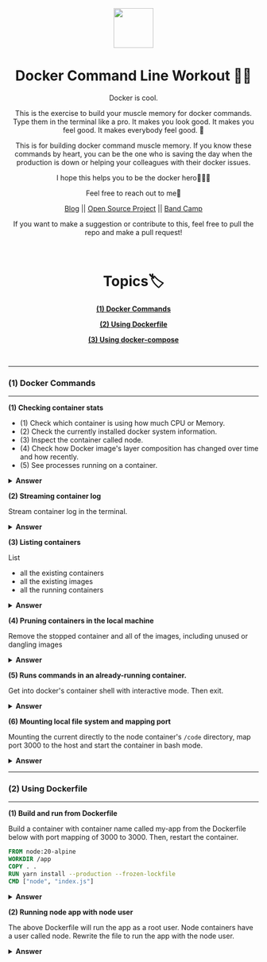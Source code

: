 <div align="center">
  <img height="80" src="./img/docker-logo.jpg">
  <h1>Docker Command Line Workout 💪🏼</h1>

<span>Docker is cool.

This is the exercise to build your muscle memory for docker commands. Type them in the terminal like a pro. It makes you look good. It makes you feel good. It makes everybody feel good. 🥳

This is for building docker command muscle memory. If you know these commands by heart, you can be the one who is saving the day when the production is down or helping your colleagues with their docker issues.

I hope this helps you to be the docker hero🤟💀🤟

Feel free to reach out to me🤙 <br />

<a href="https://www.mydatahack.com" target="_blank">Blog</a> || <a href="https://github.com/aws-lambda-template-generator" target="_blank">Open Source Project</a> || <a href="https://thehondas.bandcamp.com/" target="_blank">Band Camp</a>

If you want to make a suggestion or contribute to this, feel free to pull the repo and make a pull request!

</span>
<br />
<h1>Topics🏷</h1>
<p><b><a href="#1">(1) Docker Commands</a></b></P>
<p><b><a href="#2">(2) Using Dockerfile</a></b></P>
<p><b><a href="#3">(3) Using docker-compose</a></b></P>
</div>
<br />

---

<span id="1"></span>

### (1) Docker Commands

---

<b>(1) Checking container stats</b>

- (1) Check which container is using how much CPU or Memory.
- (2) Check the currently installed docker system information.
- (3) Inspect the container called node.
- (4) Check how Docker image's layer composition has changed over time and how recently.
- (5) See processes running on a container.

<details><summary><b>Answer</b></summary>

```bash
# (1) It displays a live stream of container resource usage statistics
docker stats
# (2)
docker info
# (3)
docker inspect node
# (4)
docker history <container name, e.g. node>
# (5)
docker top <CONTAINER ID>
```

</details>

<b>(2) Streaming container log</b>

Stream container log in the terminal.

<details><summary><b>Answer</b></summary>
-f will allow you to stream the log.

```bash
docker logs -f <Container Name>
```

</details>

<b>(3) Listing containers</b>

List

- all the existing containers
- all the existing images
- all the running containers

<details><summary><b>Answer</b></summary>

```bash
docker container list --all

docker images -a
# or docker image ls

docker ps
```

</details>

<b>(4) Pruning containers in the local machine</b>

Remove the stopped container and all of the images, including unused or dangling images

<details><summary><b>Answer</b></summary>

```bash
docker system prune -a
```

</details>

<b>(5) Runs commands in an already-running container.</b>

Get into docker's container shell with interactive mode. Then exit.

<details><summary><b>Answer</b></summary>

`docker exec` will allow you to execute a command against a running container. This is different from `docker run` because `docker run` will start a new container whereas `docker exec` runs the command in an already-running container.

```bash
# -i: Interactive
# -t: Allocate a pseudo-TTY
docker exec -it <container-name> bash # this works most of the time

# some containers need to do it like this
docker exec -it <container-name>  /bin/sh  # e.g node alpine containers
docker exec -it <container-name>  /bin/bash

# then exit
exit
```

</details>

<b>(6) Mounting local file system and mapping port</b>

Mounting the current directly to the node container's `/code` directory, map port 3000 to the host and start the container in bash mode.

<details><summary><b>Answer</b></summary>

`-p` (`--publish`) forward a port out of a container to the host computer. `-v` (`--volume`) and Bind mounts (by using`-m` or `--mount`) has limited functionality compared to volumes (`-v` or `--volume`). In this instance, both will do the job.

```bash
# we can use either volume or mount options.
docker run -it -v "$(pwd)":/code -p 3000:3000 node bash
docker run -it --mount type=bind,source="${PWD}",target=/code -p 3000:3000 node bash
```

Read more about [bind mounts](https://docs.docker.com/storage/bind-mounts/) and [volumes](https://docs.docker.com/storage/volumes/).

</details>

---

<span id="2"></span>

### (2) Using Dockerfile

---

<b>(1) Build and run from Dockerfile</b>

Build a container with container name called my-app from the Dockerfile below with port mapping of 3000 to 3000. Then, restart the container.

```dockerfile
FROM node:20-alpine
WORKDIR /app
COPY . .
RUN yarn install --production --frozen-lockfile
CMD ["node", "index.js"]
```

<details><summary><b>Answer</b></summary>

```bash
# Build the image
docker build -t my-app .

# Start the container with port mapped to 3000.
docker run -dp 3000:3000 my-app

# Stop the container
docker stop my-app

# Start the container
docker start my-app
```

</details>

<b>(2) Running node app with node user</b>

The above Dockerfile will run the app as a root user. Node containers have a user called node. Rewrite the file to run the app with the node user.

<details><summary><b>Answer</b></summary>

```dockerfile
FROM node:20-alpine

# specify the user here
USER node

# use a node user directory.
WORKDIR /home/node/code

# change the ownership user -> node, group -> node
COPY --chown=node:node . .

RUN yarn install --production --frozen-lockfile

CMD ["node", "index.js"]
```

<b>(3) Stop the container and remove</b>

Stop the existing container named my-app and remove it.

<details><summary><b>Answer</b></summary>

```bash
# -f will stop and remove the container
docker rm <container-id or name> -f

# Alternatively stop and remove
docker stop <container-id or name>
docker rm <container-id or name>
```

</details>

---

<span id="3"></span>

### (3) Using docker-compose

---

<b>(1) Starting all the existing containers</b>

Starting all the existing container created by docker-compose.

<details><summary><b>Answer</b></summary>

```bash
docker-compose start
```

</details>

<b>(2) Stop all the existing containers</b>

Stopping all the existing container created by docker-compose.

<details><summary><b>Answer</b></summary>

```bash
docker-compose stop
```

</details>

<b>(3) Rebuilding the containers</b>

After updating docker file or docker-compose file, rebuild the containers.

<details><summary><b>Answer</b></summary>

This will update the container and restart the container. It will take up the terminal process. If you do `ctrl` + `c`, it will stop all the containers.

```bash
docker-compose up --build
```

Of course, we can run container in a detached mode. This will keep all the container running.

```bash
docker-compose up --build -d
```

</details>

<b>(4) Building one container from a particular docker-compose file</b>

Build only `app` service from `docker-compose.ci.yml`

<details><summary><b>Answer</b></summary>

We can just add the service name as blow. -f is to specify which file. -d is in detached mode.

```bash
docker-compose -f docker-compose.ci.yml up app -d
```

</details>
